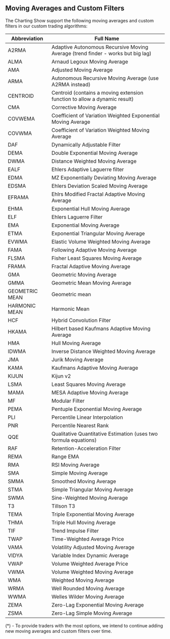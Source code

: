 ## Moving Averages and Custom Filters

The Charting Show support the following moving averages and custom filters in our custom trading algorithms:

| Abbreviation   | Full Name                                                                       |
| -------------- | ------------------------------------------------------------------------------- |
| A2RMA          | Adaptive Autonomous Recursive Moving Average (trend finder - works but big lag) |
| ALMA           | Arnaud Legoux Moving Average                                                    |
| AMA            | Adjusted Moving Average                                                         |
| ARMA           | Autonomous Recursive Moving Average (use A2RMA instead)                         |
| CENTROID       | Centroid (contains a moving extension function to allow a dynamic result)       |
| CMA            | Corrective Moving Average                                                       |
| COVWEMA        | Coefficient of Variation Weighted Exponential Moving Average                    |
| COVWMA         | Coefficient of Variation Weighted Moving Average                                |
| DAF            | Dynamically Adjustable Filter                                                   |
| DEMA           | Double Exponential Moving Average                                               |
| DWMA           | Distance Weighted Moving Average                                                |
| EALF           | Ehlers Adaptive Laguerre filter                                                 |
| EDMA           | MZ Exponentially Deviating Moving Average                                       |
| EDSMA          | Ehlers Deviation Scaled Moving Average                                          |
| EFRAMA         | Ehlrs Modified Fractal Adaptive Moving Average                                  |
| EHMA           | Exponential Hull Moving Average                                                 |
| ELF            | Ehlers Laguerre Filter                                                          |
| EMA            | Exponential Moving Average                                                      |
| ETMA           | Exponential Triangular Moving Average                                           |
| EVWMA          | Elastic Volume Weighted Moving Average                                          |
| FAMA           | Following Adaptive Moving Average                                               |
| FLSMA          | Fisher Least Squares Moving Average                                             |
| FRAMA          | Fractal Adaptive Moving Average                                                 |
| GMA            | Geometric Moving Average                                                        |
| GMMA           | Geometric Mean Moving Average                                                   |
| GEOMETRIC MEAN | Geometric mean                                                                  |
| HARMONIC MEAN  | Harmonic Mean                                                                   |
| HCF            | Hybrid Convolution Filter                                                       |
| HKAMA          | Hilbert based Kaufmans Adaptive Moving Average                                  |
| HMA            | Hull Moving Average                                                             |
| IDWMA          | Inverse Distance Weighted Moving Average                                        |
| JMA            | Jurik Moving Average                                                            |
| KAMA           | Kaufmans Adaptive Moving Average                                                |
| KIJUN          | Kijun v2                                                                        |
| LSMA           | Least Squares Moving Average                                                    |
| MAMA           | MESA Adaptive Moving Average                                                    |
| MF             | Modular Filter                                                                  |
| PEMA           | Pentuple Exponential Moving Average                                             |
| PLI            | Percentile Linear Interpolation                                                 |
| PNR            | Percentile Nearest Rank                                                         |
| QQE            | Qualitative Quantitative Estimation (uses two formula equations)                |
| RAF            | Retention-Acceleration Filter                                                   |
| REMA           | Range EMA                                                                       |
| RMA            | RSI Moving Average                                                              |
| SMA            | Simple Moving Average                                                           |
| SMMA           | Smoothed Moving Average                                                         |
| STMA           | Simple Triangular Moving Average                                                |
| SWMA           | Sine-Weighted Moving Average                                                    |
| T3             | Tillson T3                                                                      |
| TEMA           | Triple Exponential Moving Average                                               |
| THMA           | Triple Hull Moving Average                                                      |
| TIF            | Trend Impulse Filter                                                            |
| TWAP           | Time-Weighted Average Price                                                     |
| VAMA           | Volatility Adjusted Moving Average                                              |
| VIDYA          | Variable Index Dynamic Average                                                  |
| VWAP           | Volume Weighted Average Price                                                   |
| VWMA           | Volume Weighted Moving Average                                                  |
| WMA            | Weighted Moving Average                                                         |
| WRMA           | Well Rounded Moving Average                                                     |
| WWMA           | Welles Wilder Moving Average                                                    |
| ZEMA           | Zero-Lag Exponential Moving Average                                             |
| ZSMA           | Zero-Lag Simple Moving Average                                                  |

(\*) - To provide traders with the most options, we intend to continue adding new moving averages and custom filters over time.
